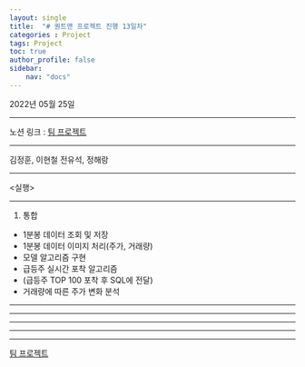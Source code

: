 ```yaml
---
layout: single
title:  "# 퀀트맨 프로젝트 진행 13일차"
categories : Project
tags: Project
toc: true
author_profile: false
sidebar:
    nav: "docs"
---
```










2022년 05월 25일

---

노션 링크 : [팀 프로젝트](https://www.notion.so/add9f2dea9014d549d4073a84c523f1c)

---

김정훈, 이현철 전유석, 정해랑

---

<실행>

---

1. 통합
- 1분봉 데이터 조회 및 저장
- 1분봉 데이터 이미지 처리(주가, 거래량)
- 모델 알고리즘 구현
- 급등주 실시간 포착 알고리즘
- (급등주 TOP 100 포착 후 SQL에 전달)
- 거래량에 따른 주가 변화 분석

---

---

---

---

---

[팀 프로젝트](https://www.notion.so/de467df9e97845418e7519af6453382f)

